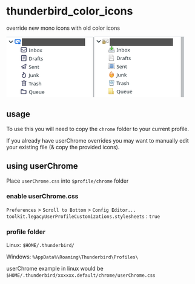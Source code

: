 # thunderbird_color_icons

override new mono icons with old color icons

![](./screenshots/thunderbird_icons.png)

## usage

To use this you will need to copy the `chrome` folder to your current profile.

If you already have userChrome overrides you may want to manually edit your existing file (& copy the provided icons).

## using userChrome

Place `userChrome.css` into `$profile/chrome` folder

### enable userChrome.css

`Preferences` > `Scroll to Bottom` > `Config Editor...`
`toolkit.legacyUserProfileCustomizations.stylesheets` : `true`

### profile folder

Linux: `$HOME/.thunderbird/`

Windows: `%AppData%\Roaming\Thunderbird\Profiles\`

userChrome example in linux would be `$HOME/.thunderbird/xxxxxx.default/chrome/userChrome.css`